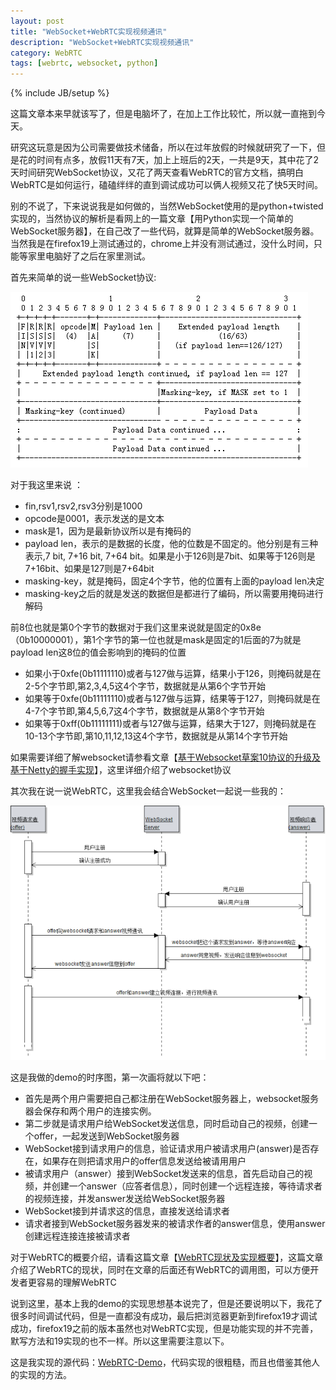 ```yaml
---
layout: post
title: "WebSocket+WebRTC实现视频通讯"
description: "WebSocket+WebRTC实现视频通讯"
category: WebRTC
tags: [webrtc, websocket, python]
---
```

{% include JB/setup %}


这篇文章本来早就该写了，但是电脑坏了，在加上工作比较忙，所以就一直拖到今天。

研究这玩意是因为公司需要做技术储备，所以在过年放假的时候就研究了一下，但是花的时间有点多，放假11天有7天，加上上班后的2天，一共是9天，其中花了2天时间研究WebSocket协议，又花了两天查看WebRTC的官方文档，搞明白WebRTC是如何运行，磕磕绊绊的直到调试成功可以俩人视频又花了快5天时间。

别的不说了，下来说说我是如何做的，当然WebSocket使用的是python+twisted实现的，当然协议的解析是看网上的一篇文章【用Python实现一个简单的WebSocket服务器】，在自己改了一些代码，就算是简单的WebSocket服务器。当然我是在firefox19上测试通过的，chrome上并没有测试通过，没什么时间，只能等家里电脑好了之后在家里测试。

首先来简单的说一些WebSocket协议:

![websocket](/assets/images/websocket.png)

 对于我这里来说 ：

* fin,rsv1,rsv2,rsv3分别是1000
* opcode是0001，表示发送的是文本
* mask是1，因为是最新协议所以是有掩码的
* payload len，表示的是数据的长度，他的位数是不固定的。他分别是有三种表示,7 bit, 7+16 bit, 7+64 bit。如果是小于126则是7bit、如果等于126则是7+16bit、如果是127则是7+64bit
* masking-key，就是掩码，固定4个字节，他的位置有上面的payload len决定
* masking-key之后的就是发送的数据但是都进行了编码，所以需要用掩码进行解码

前8位也就是第0个字节的数据对于我们这里来说就是固定的0x8e（0b10000001），第1个字节的第一位也就是mask是固定的1后面的7为就是payload len这8位的值会影响到的掩码的位置

* 如果小于0xfe(0b11111110)或者与127做与运算，结果小于126，则掩码就是在2-5个字节即,第2,3,4,5这4个字节，数据就是从第6个字节开始
* 如果等于0xfe(0b11111110)或者与127做与运算，结果等于127，则掩码就是在4-7个字节即,第4,5,6,7这4个字节，数据就是从第8个字节开始
* 如果等于0xff(0b11111111)或者与127做与运算，结果大于127，则掩码就是在10-13个字节即,第10,11,12,13这4个字节，数据就是从第14个字节开始

 如果需要详细了解websocket请参看文章【[基于Websocket草案10协议的升级及基于Netty的握手实现](http://blog.csdn.net/fenglibing/article/details/6852497)】，这里详细介绍了websocket协议

其次我在说一说WebRTC，这里我会结合WebSocket一起说一些我的：

![webrtc](/assets/images/webrtc.png)

 这是我做的demo的时序图，第一次画将就以下吧：

* 首先是两个用户需要把自己都注册在WebSocket服务器上，websocket服务器会保存和两个用户的连接实例。
* 第二步就是请求用户给WebSocket发送信息，同时启动自己的视频，创建一个offer，一起发送到WebSocket服务器
* WebSocket接到请求用户的信息，验证请求用户被请求用户(answer)是否存在，如果存在则把请求用户的offer信息发送给被请用用户
* 被请求用户（answer）接到WebSocket发送来的信息，首先启动自己的视频，并创建一个answer（应答者信息），同时创建一个远程连接，等待请求者的视频连接，并发answer发送给WebSocket服务器
* WebSocket接到并请求这的信息，直接发送给请求者
* 请求者接到WebSocket服务器发来的被请求作者的answer信息，使用answer创建远程连接连接被请求者

对于WebRTC的概要介绍，请看这篇文章【[WebRTC现状及实现概要](http://h5dev.uc.cn/article-22-1.html)】，这篇文章介绍了WebRTC的现状，同时在文章的后面还有WebRTC的调用图，可以方便开发者更容易的理解WebRTC

 说到这里，基本上我的demo的实现思想基本说完了，但是还要说明以下，我花了很多时间调试代码，但是一直都没有成功，最后把浏览器更新到firefox19才调试成功，firefox19之前的版本虽然也对WebRTC实现，但是功能实现的并不完善，默写方法和19实现的也不一样。所以这里需要注意以下。


这是我实现的源代码：[WebRTC-Demo](https://github.com/turbidsoul/webrtc-demo)，代码实现的很粗糙，而且也借鉴其他人的实现的方法。 